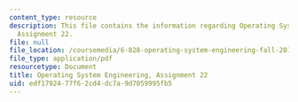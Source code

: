 ```yaml
---
content_type: resource
description: This file contains the information regarding Operating System Engineering,
  Assignment 22.
file: null
file_location: /coursemedia/6-828-operating-system-engineering-fall-2012/edf1792477f62cd4dc7a9d7059995fb5_MIT6_828F12_assignment22.pdf
file_type: application/pdf
resourcetype: Document
title: Operating System Engineering, Assignment 22
uid: edf17924-77f6-2cd4-dc7a-9d7059995fb5
---
```

